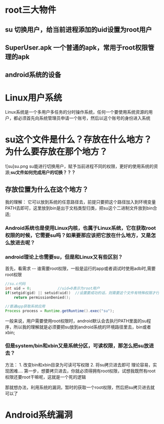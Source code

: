 # root三大物件
## su 切换用户，给当前进程添加的uid设置为root用户
## SuperUser.apk  一个普通的apk，常用于root权限管理的apk
## android系统的设备

# Linux用户系统
Linux系统是一个多用户多任务的分时操作系统，任何一个要使用系统资源的用户，都必须首先向系统管理员申请一个账号，然后以这个账号的身份进入系统

# su这个文件是什么？存放在什么地方？为什么要存放在那个地方？

![su]su.png
su能进行切换用户，赋予当前进程不同的权限，更好的使用系统的资源;__su文件如何完成用户的切换？？？__

## 存放位置为什么在这个地方？
我的理解：
	它可以放到系统的任意路径去，前提只要把这个路径加入到环境变量PATH去即可，这里放到bin是出于文档类型归类，把su这个二进制文件放到bin合适;

### Android系统也是使用Linux内核，也属于Linux系统，它在获取root权限的时候，它需要su吗？如果要那应该把它放在什么地方，又是怎么放进去呢？

### android理论上也需要su，但是和Linux又有些区别？
首先，看需求 -- 谁需要root权限，一般是运行的app或者调试时使用adb时,需要root权限

```c++
//su.c代码
int uid = 0;            //uid=0表示为root用户
if(setgid(gid) || setuid(uid))  //设置要成功的话，则需要这个文件有特殊权限才行,不然你自己写个函数调用它就行了
    return permissionDenied();
```

```java
//普通app获取系统应用
Process process = Runtime.getRuntime().exec("su");
```
一般来说，用户需要使用root权限时，android默认会去执行PATH里面的su程序，所以我的理解就是必须要把su放到android系统的环境路径里去，bin或者xbin;

### 但是system/bin和xbin又是系统分区，可读权限，那怎么把su放进去？

方法：
	1. 改变bin和xbin目录为可读可写权限
	2. 将su拷贝进去即可
理论容易，实现困难....
第一步，想要拷贝进去，你就必须得拥有root权限，试想我既然有root权限还要root干嘛呢，这就是一个死的逻辑

那就想办法，利用系统的漏洞，暂时的获取一个root权限，然后把su拷贝进去就可以了

# Android系统漏洞


